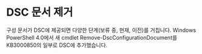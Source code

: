 # DSC 문서 제거

구성 문서가 DSC에 제공되면 다양한 단계(보류 중, 현재, 이전)를 거칩니다. Windows PowerShell 4.0에서 새 cmdlet Remove-DscConfigurationDocument를 KB3000850의 일부로 DSC에 추가했습니다. 

<!--HONumber=Mar16_HO2-->
